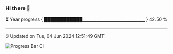 ### Hi there 👋

⏳ Year progress { ████████████▁▁▁▁▁▁▁▁▁▁▁▁▁▁▁▁▁▁ } 42.50 %

---

⏰ Updated on Tue, 04 Jun 2024 12:51:49 GMT

![Progress Bar CI](https://github.com/IshwaranRudhara/GIT-ACTION/workflows/Progress%20Bar%20CI/badge.svg)
